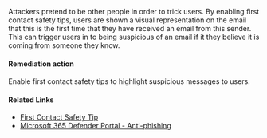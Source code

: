 Attackers pretend to be other people in order to trick users. By enabling first contact safety tips, users are shown a visual representation on the email that this is the first time that they have received an email from this sender. This can trigger users in to being suspicious of an email if it they believe it is coming from someone they know.

#### Remediation action
Enable first contact safety tips to highlight suspicious messages to users.

#### Related Links

* [First Contact Safety Tip](https://learn.microsoft.com/en-us/microsoft-365/security/office-365-security/anti-phishing-policies-about?view=o365-worldwide#first-contact-safety-tip) 
* [Microsoft 365 Defender Portal - Anti-phishing](https://security.microsoft.com/antiphishing)
